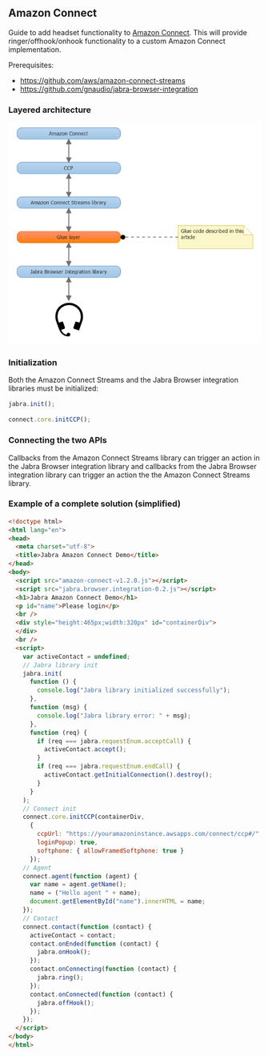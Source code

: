 ## Amazon Connect

Guide to add headset functionality to [Amazon Connect](https://aws.amazon.com/connect/). This will provide ringer/offhook/onhook functionality to a custom Amazon Connect implementation.

Prerequisites:
* https://github.com/aws/amazon-connect-streams
* https://github.com/gnaudio/jabra-browser-integration

### Layered architecture
![Banner](/docs/AmazonLayers.png)

### Initialization
Both the Amazon Connect Streams and the Jabra Browser integration libraries must be initialized:

```javascript
jabra.init();
```

```javascript
connect.core.initCCP();
```

### Connecting the two APIs
Callbacks from the Amazon Connect Streams library can trigger an action in the Jabra Browser integration library and callbacks from the Jabra Browser integration library can trigger an action the the Amazon Connect Streams library.

### Example of a complete solution (simplified)

```html
<!doctype html>
<html lang="en">
<head>
  <meta charset="utf-8">
  <title>Jabra Amazon Connect Demo</title>
</head>
<body>
  <script src="amazon-connect-v1.2.0.js"></script>
  <script src="jabra.browser.integration-0.2.js"></script>
  <h1>Jabra Amazon Connect Demo</h1>
  <p id="name">Please login</p>
  <br />
  <div style="height:465px;width:320px" id="containerDiv">
  </div>
  <br />
  <script>
    var activeContact = undefined;
    // Jabra library init
    jabra.init(
      function () {
        console.log("Jabra library initialized successfully");
      },
      function (msg) {
        console.log("Jabra library error: " + msg);
      },
      function (req) {
        if (req === jabra.requestEnum.acceptCall) {
          activeContact.accept();
        }
        if (req === jabra.requestEnum.endCall) {
          activeContact.getInitialConnection().destroy();
        }
      }
    );
    // Connect init
    connect.core.initCCP(containerDiv,
      {
        ccpUrl: "https://youramazoninstance.awsapps.com/connect/ccp#/",
        loginPopup: true,
        softphone: { allowFramedSoftphone: true }
      });
    // Agent
    connect.agent(function (agent) {
      var name = agent.getName();
      name = ("Hello agent " + name);
      document.getElementById("name").innerHTML = name;
    });
    // Contact
    connect.contact(function (contact) {
      activeContact = contact;
      contact.onEnded(function (contact) {
        jabra.onHook();
      });
      contact.onConnecting(function (contact) {
        jabra.ring();
      });
      contact.onConnected(function (contact) {
        jabra.offHook();
      });
    });
  </script>
</body>
</html>
```
